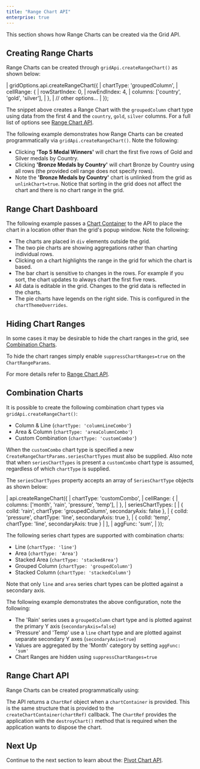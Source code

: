 ```yaml
---
title: "Range Chart API"
enterprise: true
---
```


This section shows how Range Charts can be created via the Grid API.

## Creating Range Charts

Range Charts can be created through `gridApi.createRangeChart()` as shown below:

<snippet>
| gridOptions.api.createRangeChart({
|     chartType: 'groupedColumn',
|     cellRange: {
|         rowStartIndex: 0,
|         rowEndIndex: 4,
|         columns: ['country', 'gold', 'silver'],
|     },
|     // other options...
| });
</snippet>

The snippet above creates a Range Chart with the `groupedColumn` chart type using data from the first 4 and the `country`,
`gold`, `silver` columns. For a full list of options see [Range Chart API](/integrated-charts-api-range-chart/#range-chart-api).

The following example demonstrates how Range Charts can be created programmatically via `gridApi.createRangeChart()`. Note the following:

- Clicking **'Top 5 Medal Winners'** will chart the first five rows of Gold and Silver medals by Country.
- Clicking **'Bronze Medals by Country'** will chart Bronze by Country using all rows (the provided cell range does not specify rows).
- Note the **'Bronze Medals by Country'** chart is unlinked from the grid as `unlinkChart=true`. Notice that sorting in the grid does not affect the chart and there is no chart range in the grid.

<grid-example title='Charts in Grid Popup Window' name='chart-api' type='generated' options='{ "enterprise": true, "modules": ["clientside", "menu", "charts"] }'></grid-example>

## Range Chart Dashboard

The following example passes a [Chart Container](/integrated-charts-container/) to the API to place the chart in a
location other than the grid's popup window. Note the following:

- The charts are placed in `div` elements outside the grid.
- The two pie charts are showing aggregations rather than charting individual rows.
- Clicking on a chart highlights the range in the grid for which the chart is based.
- The bar chart is sensitive to changes in the rows. For example if you sort, the chart updates to always chart the first five rows.
- All data is editable in the grid. Changes to the grid data is reflected in the charts.
- The pie charts have legends on the right side. This is configured in the `chartThemeOverrides`.

<grid-example title='Charts in Dashboard' name='dashboard' type='generated' options='{ "enterprise": true, "modules": ["clientside", "menu", "charts", "rowgrouping"], "exampleHeight": 700 }'></grid-example>

## Hiding Chart Ranges

In some cases it may be desirable to hide the chart ranges in the grid, see [Combination Charts](/integrated-charts-api-range-chart/#example-combination-chart).

To hide the chart ranges simply enable `suppressChartRanges=true` on the `ChartRangeParams`.

For more details refer to [Range Chart API](/integrated-charts-api-range-chart/#range-chart-api).

## Combination Charts

It is possible to create the following combination chart types via `gridApi.createRangeChart()`:

- Column & Line (`chartType: 'columnLineCombo'`)
- Area & Column (`chartType: 'areaColumnCombo'`)
- Custom Combination (`chartType: 'customCombo'`)

When the `customCombo` chart type is specified a new `CreateRangeChartParams.seriesChartTypes` must also be supplied.
Also note that when `seriesChartTypes` is present a `customCombo` chart type is assumed, regardless of which `chartType`
is supplied.

The `seriesChartTypes` property accepts an array of `SeriesChartType` objects as shown below:

<snippet>
| api.createRangeChart({
|     chartType: 'customCombo',
|     cellRange: {
|       columns: ['month', 'rain', 'pressure', 'temp'],
|     },
|     seriesChartTypes: [
|       { colId: 'rain', chartType: 'groupedColumn', secondaryAxis: false },
|       { colId: 'pressure', chartType: 'line', secondaryAxis: true },
|       { colId: 'temp', chartType: 'line', secondaryAxis: true }
|     ],
|     aggFunc: 'sum',
| });
</snippet>

The following series chart types are supported with combination charts:

- Line (`chartType: 'line'`)
- Area (`chartType: 'Area'`)
- Stacked Area (`chartType: 'stackedArea'`)
- Grouped Column (`chartType: 'groupedColumn'`)
- Stacked Column (`chartType: 'stackedColumn'`)

Note that only `line` and `area` series chart types can be plotted against a secondary axis.

The following example demonstrates the above configuration, note the following:

- The 'Rain' series uses a `groupedColumn` chart type and is plotted against the primary Y axis (`secondaryAxis=false`)
- 'Pressure' and 'Temp' use a `line` chart type and are plotted against separate secondary Y axes (`secondaryAxis=true`)
- Values are aggregated by the 'Month' category by setting `aggFunc: 'sum'`
- Chart Ranges are hidden using `suppressChartRanges=true`

<grid-example title='Combination Chart' name='combination-chart' type='generated' options='{ "enterprise": true, "modules": ["clientside", "menu", "charts", "rowgrouping"], "exampleHeight": 790 }'></grid-example>

## Range Chart API

Range Charts can be created programmatically using:

<api-documentation source='grid-api/api.json' section='charts' names='["createRangeChart"]'></api-documentation>

<interface-documentation interfaceName='CreateRangeChartParams' overrideSrc='integrated-charts-api-range-chart/resources/chart-api.json' ></interface-documentation>

The API returns a `ChartRef` object when a `chartContainer` is provided. This is the same structure
that is provided to the `createChartContainer(chartRef)` callback. The `ChartRef` provides the application
with the `destroyChart()` method that is required when the application wants to dispose the chart.

## Next Up

Continue to the next section to learn about the: [Pivot Chart API](/integrated-charts-api-pivot-chart/).
